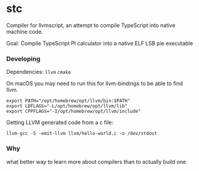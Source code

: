 # stc

Compiler for llvmscript, an attempt to compile TypeScript into native machine code.

Goal: Compile TypeScript PI calculator into a native ELF LSB pie executable

### Developing

Dependencies: `llvm` `cmake`

On macOS you may need to run this for llvm-bindings to be able to find llvm.

```shell
export PATH="/opt/homebrew/opt/llvm/bin:$PATH"
export LDFLAGS="-L/opt/homebrew/opt/llvm/lib"
export CPPFLAGS="-I/opt/homebrew/opt/llvm/include"
```

Getting LLVM generated code from a c file:

```
llvm-gcc -S -emit-llvm llvm/hello-world.c -o /dev/stdout
```

### Why

what better way to learn more about compilers than to actually build one
